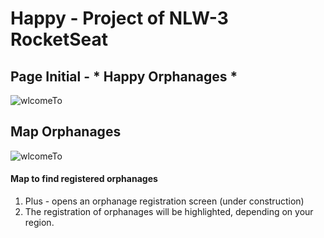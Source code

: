 # Happy - Project of NLW-3 RocketSeat

## Page Initial - * Happy Orphanages *

![wlcomeTo](https://user-images.githubusercontent.com/61946635/96346420-2a7bba80-1072-11eb-8d81-fa1d81351d4a.PNG)

## Map Orphanages 

![wlcomeTo](https://user-images.githubusercontent.com/61946635/96346555-bb529600-1072-11eb-8a74-4bda5886497a.PNG)

#### Map to find registered orphanages

1. Plus - opens an orphanage registration screen (under construction)
2. The registration of orphanages will be highlighted, depending on your region.
